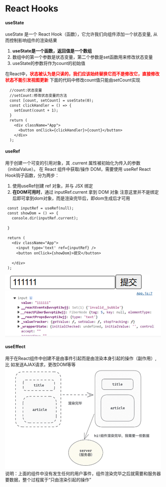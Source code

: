# React Hooks

#### useState 
useState 是一个 React Hook（函数），它允许我们向组件添加一个状态变量,  从而控制影响组件的渲染结果

1. **useState是一个函数，返回值是一个数组**
2. 数组中的第一个参数是状态变量，第二个参数是set函数用来修改状态变量
3. useState的参数将作为count的初始值

在React中，**<font color = 'red'>状态被认为是只读的，我们应该始终替换它而不是修改它，直接修改状态不能引发视图更新</font>**
下面的代码中修改count值只能由setCount实现

````
  //count:状态变量
  //setCount:修改状态变量的方法
  const [count, setCount] = useState(0);
  const clickHandler = () => {
    setCount(count + 1);
  }
  return (
    <div className="App">
      <button onClick={clickHandler}>{count}</button>
    </div>
  );
````

#### useRef
用于创建一个可变的引用对象，其 .current 属性被初始化为传入的参数（initialValue）。
在 React 组件中获取/操作 DOM，需要使用 useRef React Hook钩子函数，分为两步：
1. 使用useRef创建 ref 对象，并与 JSX 绑定
2. **在DOM可用时**，通过 inputRef.current 拿到 DOM 对象
   注意这里并不是绑定后即可拿到dom对象，而是渲染完毕后，即dom生成后才可用

 ````
  const inputRef = useRef(null);
  const showDom = () => {
    console.dir(inputRef.current);

  }

  return (
    <div className="App">
      <input type='text' ref={inputRef} />
      <button onClick={showDom}>提交</button>

    </div>
  );
 ````

![alt text](pictures/image-0.png)
![alt text](pictures/image-1.png)

#### useEffect
用于在React组件中创建不是由事件引起而是由渲染本身引起的操作（副作用）, 比
如发送AJAX请求，更改DOM等等
![alt text](pictures/image-7.png)
说明：上面的组件中没有发生任何的用户事件，组件渲染完毕之后就需要和服务器要数据，整个过程属于“只由渲染引起的操作”